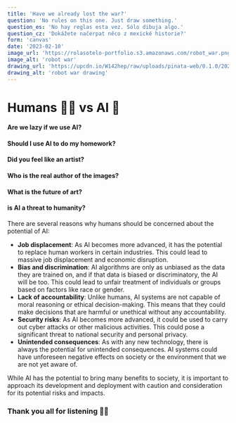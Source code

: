 ```yaml
---
title: 'Have we already lost the war?'
question: 'No rules on this one. Just draw something.'
question_es: 'No hay reglas esta vez. Sólo dibuja algo.'
question_cz: 'Dokážete načerpat něco z mexické historie?'
form: 'canvas'
date: '2023-02-10'
image_url: 'https://rolasotelo-portfolio.s3.amazonaws.com/robot_war.png'
image_alt: 'robot war'
drawing_url: 'https://upcdn.io/W142hep/raw/uploads/pinata-web/0.1.0/2023-03-12/scribble_input_cwQhv8DC.png'
drawing_alt: 'robot war drawing'
---
```


# Humans 🧟‍♀️ vs AI 🤖

#### Are we lazy if we use AI?

#### Should I use AI to do my homework?

#### Did you feel like an artist?

#### Who is the real author of the images?

#### What is the future of art?

#### is AI a threat to humanity?

There are several reasons why humans should be concerned about the potential of AI:

* **Job displacement**: As AI becomes more advanced, it has the potential to replace human workers in certain industries. This could lead to massive job displacement and economic disruption.
* **Bias and discrimination**: AI algorithms are only as unbiased as the data they are trained on, and if that data is biased or discriminatory, the AI will be too. This could lead to unfair treatment of individuals or groups based on factors like race or gender. 
* **Lack of accountability**: Unlike humans, AI systems are not capable of moral reasoning or ethical decision-making. This means that they could make decisions that are harmful or unethical without any accountability. 
* **Security risks**: As AI becomes more advanced, it could be used to carry out cyber attacks or other malicious activities. This could pose a significant threat to national security and personal privacy. 
* **Unintended consequences**: As with any new technology, there is always the potential for unintended consequences. AI systems could have unforeseen negative effects on society or the environment that we are not yet aware of.

While AI has the potential to bring many benefits to society, it is important to approach its development and deployment with caution and consideration for its potential risks and impacts.

### Thank you all for listening 🤙🏾